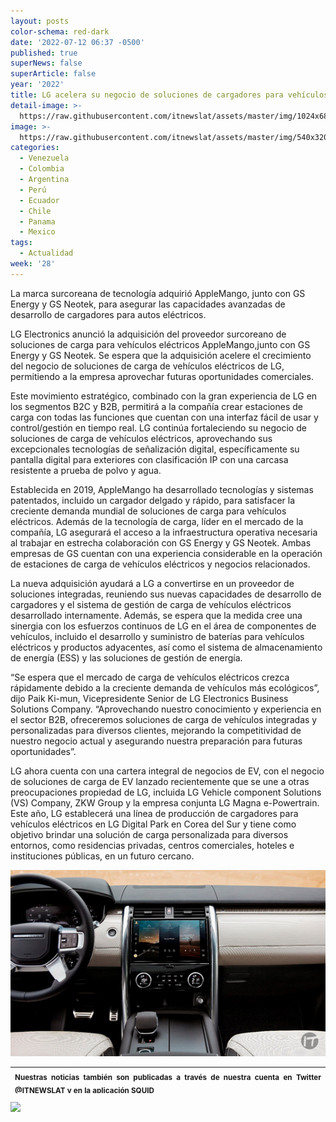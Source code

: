 ```yaml
---
layout: posts
color-schema: red-dark
date: '2022-07-12 06:37 -0500'
published: true
superNews: false
superArticle: false
year: '2022'
title: LG acelera su negocio de soluciones de cargadores para vehículos eléctricos
detail-image: >-
  https://raw.githubusercontent.com/itnewslat/assets/master/img/1024x680/pantalla-hummer-g.jpg
image: >-
  https://raw.githubusercontent.com/itnewslat/assets/master/img/540x320/pantalla-hummer-p.jpg
categories:
  - Venezuela
  - Colombia
  - Argentina
  - Perú
  - Ecuador
  - Chile
  - Panama
  - Mexico
tags:
  - Actualidad
week: '28'
---
```

La marca surcoreana de tecnología adquirió AppleMango, junto con GS Energy y GS Neotek, para asegurar las capacidades avanzadas de desarrollo de cargadores para autos eléctricos.
 
LG Electronics anunció la adquisición del proveedor surcoreano de soluciones de carga para vehículos eléctricos AppleMango,junto con GS Energy y GS Neotek. Se espera que la adquisición acelere el crecimiento del negocio de soluciones de carga de vehículos eléctricos de LG, permitiendo a la empresa aprovechar futuras oportunidades comerciales.
 
Este movimiento estratégico, combinado con la gran experiencia de LG en los segmentos B2C y B2B, permitirá a la compañía crear estaciones de carga con todas las funciones que cuentan con una interfaz fácil de usar y control/gestión en tiempo real. LG continúa fortaleciendo su negocio de soluciones de carga de vehículos eléctricos, aprovechando sus excepcionales tecnologías de señalización digital, específicamente su pantalla digital para exteriores con clasificación IP con una carcasa resistente a prueba de polvo y agua.
 
Establecida en 2019, AppleMango ha desarrollado tecnologías y sistemas patentados, incluido un cargador delgado y rápido, para satisfacer la creciente demanda mundial de soluciones de carga para vehículos eléctricos. Además de la tecnología de carga, líder en el mercado de la compañía, LG asegurará el acceso a la infraestructura operativa necesaria al trabajar en estrecha colaboración con GS Energy y GS Neotek. Ambas empresas de GS cuentan con una experiencia considerable en la operación de estaciones de carga de vehículos eléctricos y negocios relacionados.
 
La nueva adquisición ayudará a LG a convertirse en un proveedor de soluciones integradas, reuniendo sus nuevas capacidades de desarrollo de cargadores y el sistema de gestión de carga de vehículos eléctricos desarrollado internamente. Además, se espera que la medida cree una sinergia con los esfuerzos continuos de LG en el área de componentes de vehículos, incluido el desarrollo y suministro de baterías para vehículos eléctricos y productos adyacentes, así como el sistema de almacenamiento de energía (ESS) y las soluciones de gestión de energía.
 
“Se espera que el mercado de carga de vehículos eléctricos crezca rápidamente debido a la creciente demanda de vehículos más ecológicos”, dijo Paik Ki-mun, Vicepresidente Senior de LG Electronics Business Solutions Company. “Aprovechando nuestro conocimiento y experiencia en el sector B2B, ofreceremos soluciones de carga de vehículos integradas y personalizadas para diversos clientes, mejorando la competitividad de nuestro negocio actual y asegurando nuestra preparación para futuras oportunidades”.
 
LG ahora cuenta con una cartera integral de negocios de EV, con el negocio de soluciones de carga de EV lanzado recientemente que se une a otras preocupaciones propiedad de LG, incluida LG Vehicle component Solutions (VS) Company, ZKW Group y la empresa conjunta LG Magna e-Powertrain. Este año, LG establecerá una línea de producción de cargadores para vehículos eléctricos en LG Digital Park en Corea del Sur y tiene como objetivo brindar una solución de carga personalizada para diversos entornos, como residencias privadas, centros comerciales, hoteles e instituciones públicas, en un futuro cercano.

![](https://raw.githubusercontent.com/itnewslat/assets/master/img/540x320/pantalla-hummer-p.jpg)

<table style="height: 42px;" width="569">
<tbody>
<tr>
<td style="text-align: justify;"><sub><strong>Nuestras noticias también son publicadas a través de nuestra cuenta en Twitter <a href="https://twitter.com/itnewslat?lang=es">@ITNEWSLAT</a> y en la aplicación <a href="https://squidapp.co/en/">SQUID</a></strong></sub></td>
</tr>
</tbody>
</table>

<img src="https://tracker.metricool.com/c3po.jpg?hash=56f88a41e39ab42c063cc51676587a04"/>